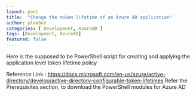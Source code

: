 ```yaml
---
layout: post
title:  "Change the token lifetime of an Azure AD application"
author: plamber
categories: [ Development, AzureAD ]
tags: [Development, AzureAD]
featured: false
---
```


Here is the supposed to be PowerShell script for creating and applying the application level token lifetime policy
 
Reference Link : https://docs.microsoft.com/en-us/azure/active-directory/develop/active-directory-configurable-token-lifetimes
Refer the Prerequisites section, to download the PowerShell modules for Azure AD
